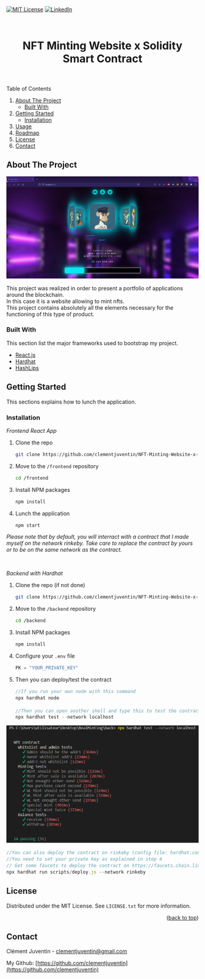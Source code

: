 <div id="top"></div>
<!--
*** Thanks for checking out the Best-README-Template. If you have a suggestion
*** that would make this better, please fork the repo and create a pull request
*** or simply open an issue with the tag "enhancement".
*** Don't forget to give the project a star!
*** Thanks again! Now go create something AMAZING! :D
-->


<!-- PROJECT SHIELDS -->
<!--
*** I'm using markdown "reference style" links for readability.
*** Reference links are enclosed in brackets [ ] instead of parentheses ( ).
*** See the bottom of this document for the declaration of the reference variables
*** for contributors-url, forks-url, etc. This is an optional, concise syntax you may use.
*** https://www.markdownguide.org/basic-syntax/#reference-style-links
-->
[![MIT License][license-shield]][license-url]
[![LinkedIn][linkedin-shield]][linkedin-url]


<br />
<div align="center">
  <h1> NFT Minting Website x Solidity Smart Contract </h1>
  <br /><br />
</div>

<!-- TABLE OF CONTENTS -->
<summary>Table of Contents</summary>
  <ol>
    <li>
      <a href="#about-the-project">About The Project</a>
      <ul>
        <li><a href="#built-with">Built With</a></li>
      </ul>
    </li>
    <li>
      <a href="#getting-started">Getting Started</a>
      <ul>
        <li><a href="#installation">Installation</a></li>
      </ul>
    </li>
    <li><a href="#usage">Usage</a></li>
    <li><a href="#roadmap">Roadmap</a></li>
    <li><a href="#license">License</a></li>
    <li><a href="#contact">Contact</a></li>
  </ol>

<!-- ABOUT THE PROJECT -->
## About The Project

![Product Name Screen Shot](./doc/website.png)

<p> 
  This project was realized in order to present a portfolio of applications around the blockchain. <br /> 
  In this case it is a website allowing to mint nfts. <br />
  This project contains absolutely all the elements necessary for the functioning of this type of product. <br />
</p>

### Built With

This section list the major frameworks used to bootstrap my project.

* [React.js](https://reactjs.org/)
* [Hardhat](https://hardhat.org/)
* [HashLips](https://github.com/HashLips)

<!-- GETTING STARTED -->
## Getting Started

This sections explains how to lunch the application.

### Installation

_Frontend React App_

1. Clone the repo
   ```sh
   git clone https://github.com/clementjuventin/NFT-Minting-Website-x-Smart-contract.git
   ```
2. Move to the `/frontend` repository
   ```sh
   cd /frontend
   ```
3. Install NPM packages
   ```sh
   npm install
   ```
4. Lunch the application
   ```js
   npm start
   ```
_Please note that by default, you will interract with a contract that I made myself on the network rinkeby. Take care to replace the contract by yours or to be on the same network as the contract._

<br/>

_Backend with Hardhat_

1. Clone the repo (if not done)
   ```sh
   git clone https://github.com/clementjuventin/NFT-Minting-Website-x-Smart-contract.git
   ```
2. Move to the `/backend` repository
   ```sh
   cd /backend
   ```
3. Install NPM packages
   ```sh
   npm install
   ```
4. Configure your `.env` file
   ```js
   PK = "YOUR_PRIVATE_KEY"
   ```
5. Then you can deploy/test the contract
   ```js
   //If you run your own node with this command
   npx hardhat node
   
   //Then you can open another shell and type this to test the contract and obtain the results bellow
   npx hardhat test --network localhost
   ```
  ![Test screenshot](./doc/testing.png)

   ```js
   //You can also deploy the contract on rinkeby (config file: hardhat.config.js) 
   //You need to set your private key as explained in step 4
   // Get some faucets to deploy the contract on https://faucets.chain.link/rinkeby
   npx hardhat run scripts/deploy.js --network rinkeby
   ```

<!-- LICENSE -->
## License

Distributed under the MIT License. See `LICENSE.txt` for more information.

<p align="right">(<a href="#top">back to top</a>)</p>



<!-- CONTACT -->
## Contact

Clément Juventin - clementjuventin@gmail.com

My Github: [https://github.com/clementjuventin](https://github.com/clementjuventin)

<!-- MARKDOWN LINKS & IMAGES -->
[license-shield]: https://img.shields.io/github/license/othneildrew/Best-README-Template.svg?style=for-the-badge
[license-url]: https://github.com/othneildrew/Best-README-Template/blob/master/LICENSE.txt
[linkedin-shield]: https://img.shields.io/badge/-LinkedIn-black.svg?style=for-the-badge&logo=linkedin&colorB=555
[linkedin-url]: https://www.linkedin.com/in/cl%C3%A9ment-juventin-ab81841a3/
